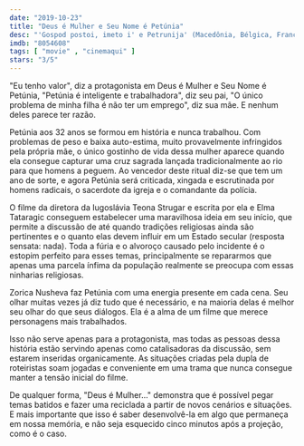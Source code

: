 ```yaml
---
date: "2019-10-23"
title: "Deus é Mulher e Seu Nome é Petúnia"
desc: "'Gospod postoi, imeto i' e Petrunija' (Macedônia, Bélgica, França, Croácia e Eslovênia, 2019), escrito por Teona Strugar Mitevska e Elma Tataragic, dirigido por Teona Strugar Mitevska, com Zorica Nusheva, Labina Mitevska e Stefan Vujisic. Escrito para o CinemAqui na cobertura da #mostrasp."
imdb: "8054608"
tags: [ "movie" , "cinemaqui" ]
stars: "3/5"
---
```

"Eu tenho valor", diz a protagonista em Deus é Mulher e Seu Nome é Petúnia, "Petúnia é inteligente e trabalhadora", diz seu pai, "O único problema de minha filha é não ter um emprego", diz sua mãe. E nenhum deles parece ter razão.

Petúnia aos 32 anos se formou em história e nunca trabalhou. Com problemas de peso e baixa auto-estima, muito provavelmente infringidos pela própria mãe, o único gostinho de vida dessa mulher aparece quando ela consegue capturar uma cruz sagrada lançada tradicionalmente ao rio para que homens a peguem. Ao vencedor deste ritual diz-se que tem um ano de sorte, e agora Petúnia será criticada, xingada e escrutinada por homens radicais, o sacerdote da igreja e o comandante da polícia.

O filme da diretora da Iugoslávia Teona Strugar e escrita por ela e Elma Tataragic conseguem estabelecer uma maravilhosa ideia em seu início, que permite a discussão de até quando tradições religiosas ainda são pertinentes e o quanto elas devem influir em um Estado secular (resposta sensata: nada). Toda a fúria e o alvoroço causado pelo incidente é o estopim perfeito para esses temas, principalmente se repararmos que apenas uma parcela ínfima da população realmente se preocupa com essas ninharias religiosas.

Zorica Nusheva faz Petúnia com uma energia presente em cada cena. Seu olhar muitas vezes já diz tudo que é necessário, e na maioria delas é melhor seu olhar do que seus diálogos. Ela é a alma de um filme que merece personagens mais trabalhados.

Isso não serve apenas para a protagonista, mas todas as pessoas dessa história estão servindo apenas como catalisadoras da discussão, sem estarem inseridas organicamente. As situações criadas pela dupla de roteiristas soam jogadas e conveniente em uma trama que nunca consegue manter a tensão inicial do filme.

De qualquer forma, "Deus é Mulher..." demonstra que é possível pegar temas batidos e fazer uma reciclada a partir de novos cenários e situações. E mais importante que isso é saber desenvolvê-la em algo que permaneça em nossa memória, e não seja esquecido cinco minutos após a projeção, como é o caso.
